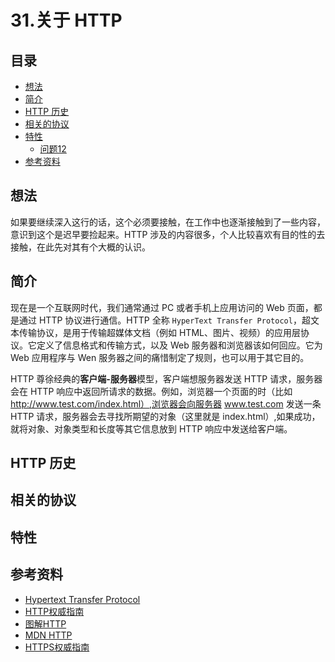 # 31.关于 HTTP
## <a name="index"></a> 目录
- [想法](#think)
- [简介](#intro)
- [HTTP 历史](#history)
- [相关的协议](#connect)
- [特性](#attribute)
  - [问题12](#link)
- [参考资料](#reference)


## <a name="think"></a> 想法
如果要继续深入这行的话，这个必须要接触，在工作中也逐渐接触到了一些内容，意识到这个是迟早要捡起来。HTTP 涉及的内容很多，个人比较喜欢有目的性的去接触，在此先对其有个大概的认识。

## <a name="intro"></a> 简介
现在是一个互联网时代，我们通常通过 PC 或者手机上应用访问的 Web 页面，都是通过 HTTP 协议进行通信。HTTP 全称 `HyperText Transfer Protocol`，超文本传输协议，是用于传输超媒体文档（例如 HTML、图片、视频）的应用层协议。它定义了信息格式和传输方式，以及 Web 服务器和浏览器该如何回应。它为 Web 应用程序与 Wen 服务器之间的痛惜制定了规则，也可以用于其它目的。

HTTP 尊徐经典的**客户端-服务器**模型，客户端想服务器发送 HTTP 请求，服务器会在 HTTP 响应中返回所请求的数据。例如，浏览器一个页面的时（比如 http://www.test.com/index.html）,浏览器会向服务器 www.test.com 发送一条 HTTP 请求，服务器会去寻找所期望的对象（这里就是 index.html）,如果成功，就将对象、对象类型和长度等其它信息放到 HTTP 响应中发送给客户端。

## <a name="history"></a> HTTP 历史



## <a name="connect"></a> 相关的协议
## <a name="attribute"></a> 特性

## <a name="reference"></a> 参考资料
- [Hypertext Transfer Protocol](https://en.wikipedia.org/wiki/Hypertext_Transfer_Protocol)
- [HTTP权威指南](http://www.ituring.com.cn/book/844)
- [图解HTTP](http://www.ituring.com.cn/book/1229)
- [MDN HTTP](https://developer.mozilla.org/en-US/docs/Web/HTTP)
- [HTTPS权威指南](http://www.ituring.com.cn/book/1734)